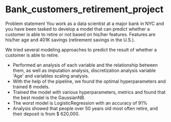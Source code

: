 # Bank_customers_retirement_project

Problem statement
You work as a data scientist at a major bank in NYC and you have been tasked to develop a model that can predict whether a customer is able to retire or not based on  his/her features. Features are his/her age and 401K savings (retirement savings in the U.S.).

 We tried several modeling approaches to predict the result of whether a customer is able to retire.
* Performed an analysis of each variable and the relationship between them, as well as imputation analysis, discretization  analysis variable 'Age' and variables scaling analysis.
* With the help of the pipeline, we found the optimal hyperparameters and trained 8 models.
* Trained the model with various hyperparameters, metrics and found that the best model is the GaussianNB.
* The worst model is LogisticRegression with an accuracy of 91%
* Analysis showed that people over 50 years old most often retire, and their deposit is from $ 620,000.

